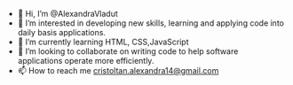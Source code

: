 - 👋 Hi, I’m @AlexandraVladut
- 👀 I’m interested in developing new skills, learning and applying code into daily basis applications.
- 🌱 I’m currently learning HTML, CSS,JavaScript
- 💞️ I’m looking to collaborate on writing code to help software applications operate more efficiently.
- 📫 How to reach me cristoltan.alexandra14@gmail.com

<!---
AlexandraVladut/AlexandraVladut is a ✨ special ✨ repository because its `README.md` (this file) appears on your GitHub profile.
You can click the Preview link to take a look at your changes.
--->
